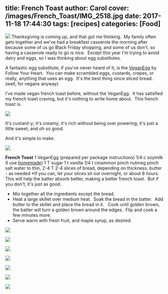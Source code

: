 title: French Toast
author: Carol
cover: /images/French_Toast/IMG_2518.jpg
date: 2017-11-18 17:44:30
tags: [recipes]
categories: [Food]
---
![](/images/French_Toast/IMG_2519.jpg)
Thanksgiving is coming up, and that got me thinking.  My family often gets together and we've had a breakfast casserole the morning after because some of us go Black Friday shopping, and some of us don't, so having a casserole ready to go is nice.  Except this year I'm trying to avoid dairy and eggs, so I was thinking about egg substitutes.

A fantastic egg substitute, if you've never heard of it, is the [VeganEgg] by Follow Your Heart.  You can make scrambled eggs, custards, crepes, or really, anything that uses an egg.  It's the best thing since sliced bread.  (well, for vegans anyway)

I've made vegan french toast before, without the VeganEgg.  It has satisfied my french toast craving, but it's nothing to write home about.  This french toast is.

![](/images/French_Toast/IMG_2522.jpg)

It's custard-y; it's creamy; it's rich without being over powering; it's just a little sweet; and oh so good.

And it's simple to make.

![](/images/French_Toast/IMG_2525.jpg)

__French Toast__
1 VeganEgg (prepared per package instructions)
1/4 c soymilk (I use [homemade])
1 T sugar
1 t vanilla
1/4 t cinammon
pinch nutmeg
pinch salt
water to thin, 2-4 T
2-4 slices of bread, depending on thickness.
butter - as needed
*If you can, let your slices sit out overnight, or about 8 hours. This will help the batter absorb better, making a better french toast.  But if you don't, it's just as good.

- Mix together all the ingredients except the bread.
- Heat a large skillet over medium heat.  Soak the bread in the batter.  Add butter to the skillet and place the bread in it.   Cook until golden brown, the batter will turn a golden brown around the edges.  Flip and cook a few minutes more.
- Serve warm with fresh fruit, and maple syrup, as desired.

![](/images/French_Toast/IMG_2505.jpg)

![](/images/French_Toast/IMG_2507.jpg)

![](/images/French_Toast/IMG_2512.jpg) 

![](/images/French_Toast/IMG_2514.jpg)

![](/images/French_Toast/IMG_2515.jpg)

![](/images/French_Toast/IMG_2516.jpg)

![](/images/French_Toast/IMG_2521.jpg)

[VeganEgg]: https://followyourheart.com/veganegg/
[homemade]: http://carolmadethis.com/2017/11/04/Soy-Milk/
